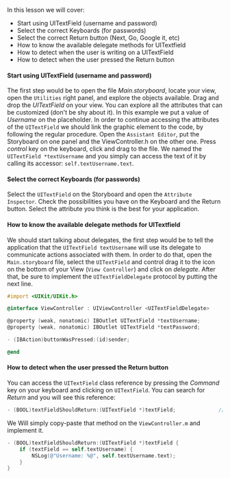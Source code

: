 In this lesson we will cover:

* Start using UITextField (username and password)
* Select the correct Keyboards (for passwords)
* Select the correct Return button (Next, Go, Google it, etc)
* How to know the available delegate methods for UITextfield
* How to detect when the user is writing on a UITextField
* How to detect when the user pressed the Return button

#### Start using UITextField (username and password)

The first step would be to open the file *Main.storyboard*, locate your view, open the `Utilities` right panel, and explore the objects available. Drag and drop the *UITextField* on your view. You can explore all the attributes that can be customized (don't be shy about it). In this example we put a value of *Username* on the placeholder. In order to continue accessing the attributes of the `UITextField` we should link the graphic element to the code, by following the regular procedure. Open the `Assistant Editor`, put the Storyboard on one panel and the ViewController.h on the other one. Press *control* key on the keyboard, click and drag to the file. We named the `UITextField *textUsername` and you simply can access the text of it by calling its accessor: `self.textUsername.text`.


#### Select the correct Keyboards (for passwords)

Select the `UITextField` on the Storyboard and open the `Attribute Inspector`. Check the possibilities you have on the Keyboard and the Return button. Select the attribute you think is the best for your application. 

#### How to know the available delegate methods for UITextfield

We should start talking about delegates, the first step would be to tell the application that the `UITextField textUsername` will use its delegate to communicate actions associated with them. In order to do that, open the `Main.storyboard` file, select the `UITextField` and control drag it to the icon on the bottom of your View (`View Controller`) and click on *delegate*. After that, be sure to implement the `UITextFieldDelegate` protocol by putting the next line.

```objective-c
#import <UIKit/UIKit.h>

@interface ViewController : UIViewController <UITextFieldDelegate>

@property (weak, nonatomic) IBOutlet UITextField *textUsername;
@property (weak, nonatomic) IBOutlet UITextField *textPassword;

- (IBAction)buttonWasPressed:(id)sender;

@end
```

#### How to detect when the user pressed the Return button

You can access the `UITextField` class reference by pressing the *Command* key on your keyboard and clicking on `UITextField`. You can search for *Return* and you will see this reference:

```objective-c
- (BOOL)textFieldShouldReturn:(UITextField *)textField;              // called when 'return' key pressed. return NO to ignore.
```

We Will simply copy-paste that method on the `ViewController.m` and implement it. 

```objective-c
- (BOOL)textFieldShouldReturn:(UITextField *)textField {
    if (textField == self.textUsername) {
        NSLog(@"Username: %@", self.textUsername.text);
    } 
}
```

